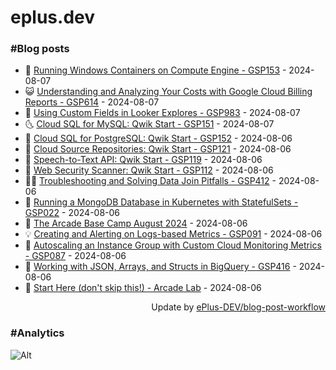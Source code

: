 # eplus.dev

### #Blog posts

<!-- BLOG-POST-LIST:START -->
 - 🧰 [Running Windows Containers on Compute Engine - GSP153](https://eplus.dev/running-windows-containers-on-compute-engine-gsp153) - 2024-08-07
 - 😺 [Understanding and Analyzing Your Costs with Google Cloud Billing Reports - GSP614](https://eplus.dev/understanding-and-analyzing-your-costs-with-google-cloud-billing-reports-gsp614) - 2024-08-07
 - 🗽 [Using Custom Fields in Looker Explores - GSP983](https://eplus.dev/using-custom-fields-in-looker-explores-gsp983) - 2024-08-07
 - 🌜 [Cloud SQL for MySQL: Qwik Start - GSP151](https://eplus.dev/cloud-sql-for-mysql-qwik-start-gsp151) - 2024-08-07
 - 📝 [Cloud SQL for PostgreSQL: Qwik Start - GSP152](https://eplus.dev/cloud-sql-for-postgresql-qwik-start-gsp152) - 2024-08-06
 - 🚀 [Cloud Source Repositories: Qwik Start - GSP121](https://eplus.dev/cloud-source-repositories-qwik-start-gsp121) - 2024-08-06
 - 💼 [Speech-to-Text API: Qwik Start - GSP119](https://eplus.dev/speech-to-text-api-qwik-start-gsp119) - 2024-08-06
 - 🦣 [Web Security Scanner: Qwik Start - GSP112](https://eplus.dev/web-security-scanner-qwik-start-gsp112) - 2024-08-06
 - 👨‍🏫 [Troubleshooting and Solving Data Join Pitfalls - GSP412](https://eplus.dev/troubleshooting-and-solving-data-join-pitfalls-gsp412) - 2024-08-06
 - 🔭 [Running a MongoDB Database in Kubernetes with StatefulSets - GSP022](https://eplus.dev/running-a-mongodb-database-in-kubernetes-with-statefulsets-gsp022) - 2024-08-06
 - 🤡 [The Arcade Base Camp August 2024](https://eplus.dev/the-arcade-base-camp-august-2024) - 2024-08-06
 - 💡 [Creating and Alerting on Logs-based Metrics - GSP091](https://eplus.dev/creating-and-alerting-on-logs-based-metrics-gsp091) - 2024-08-06
 - 🦣 [Autoscaling an Instance Group with Custom Cloud Monitoring Metrics - GSP087](https://eplus.dev/autoscaling-an-instance-group-with-custom-cloud-monitoring-metrics-gsp087) - 2024-08-06
 - 💪 [Working with JSON, Arrays, and Structs in BigQuery - GSP416](https://eplus.dev/working-with-json-arrays-and-structs-in-bigquery-gsp416) - 2024-08-06
 - 🤡 [Start Here &lpar;don&#39;t skip this!&rpar; - Arcade Lab](https://eplus.dev/start-here-dont-skip-this-arcade-lab) - 2024-08-06<!-- BLOG-POST-LIST:END -->

<div align="right">
  Update by <a target="_blank"
    href="https://github.com/ePlus-DEV/blog-post-workflow">ePlus-DEV/blog-post-workflow</a>
</div>

### #Analytics
![Alt](https://repobeats.axiom.co/api/embed/9990f7cddfbad8d834990b10ccad05f81ac1096f.svg "Repobeats analytics image")
